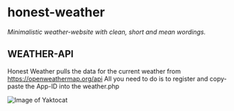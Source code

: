 # honest-weather
*Minimalistic weather-website with clean, short and mean wordings.*

## WEATHER-API
Honest Weather pulls the data for the current weather from https://openweathermap.org/api
All you need to do is to register and copy-paste the App-ID into the weather.php

![Image of Yaktocat](https://user-images.githubusercontent.com/41729010/102390279-814f3300-3fd4-11eb-819d-1d16cdba6197.png)
